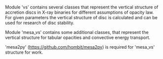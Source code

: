 Module 'vs' contains several classes that represent the vertical 
structure of accretion discs in X-ray binaries for different assumptions 
of opacity law. For given parameters the vertical structure of 
disc is calculated and can be used for research of disc stability.

Module 'mesa_vs' contains some additional classes, that represent 
the vertical structure for tabular opacities and convective energy transport.

'mesa2py' (https://github.com/hombit/mesa2py) is required for 'mesa_vs' structure for work.
